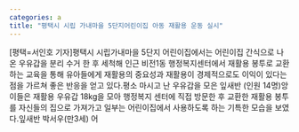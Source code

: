 ```yaml
---
categories: a
title: "평택시 시립 가내마을 5단지어린이집 아동 재활용 운동 실시"
---
```

[평택=서인호 기자]평택시 시립가내마을 5단지 어린이집에서는 어린이집 간식으로 나온 우유갑을 분리 수거 한 후 세척해 인근 비전1동 행정복지센터에서 재활용 봉투로 교환하는 교육을 통해 유아들에게 재활용의 중요성과 재활용이 경제적으로도 이익이 있다는 점을 가르쳐 좋은 반응을 얻고 있다.평소 마시고 난 우유갑을 모은 잎새반 (인원 14명)앙이들은 재활용 우유갑 18kg을 모아 행정복지 센터에 직접 방문한 후 교환한 재활용 봉투를 자신들의 집으로 가져가고 일부는 어린이집에서 사용하도록 하는 기특한 모습을 보였다.잎새반 박서우(만3세) 어
